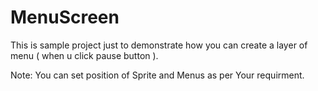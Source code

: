 MenuScreen
==========

This is sample project just to demonstrate how you can create a layer of menu ( when u click pause button ).

Note: You can set position of Sprite and Menus as per Your requirment.

